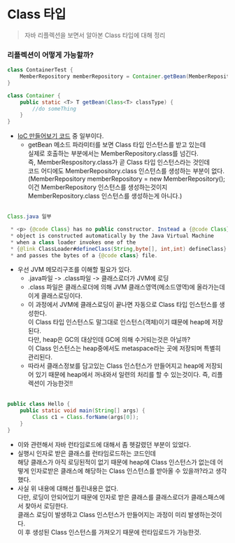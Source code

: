 # Class 타입
> 자바 리플렉션을 보면서 알아본 Class 타입에 대해 정리

### 리플렉션이 어떻게 가능할까?
```java
class ContainerTest {
    MemberRepository memberRepository = Container.getBean(MemberRepository.class);
}

class Container {
    public static <T> T getBean(Class<T> classType) {
        //do someThing
    }
}
```
- [IoC 만들어보기 코드](https://github.com/wkdehdlr/My-Spring-Container) 중 일부이다.
    - getBean 메소드 파라미터를 보면 Class<T> 타입 인스턴스를 받고 있는데<br>
    실제로 호출하는 부분에서는 MemberRepository.class를 넘긴다.<br>
    즉, MemberRespository.class가 곧 Class 타입 인스턴스라는 것인데<br>
    코드 어디에도 MemberRepository.class 인스턴스를 생성하는 부분이 없다.<br>
    (MemberRepository memberRepository = new MemberRepository(); 이건 MemberRepository 인스턴스를 생성하는것이지 MemberRepository.class 인스턴스를 생성하는게 아니다.)
<br><br>
```java
Class.java 일부

 * <p> {@code Class} has no public constructor. Instead a {@code Class}
 * object is constructed automatically by the Java Virtual Machine
 * when a class loader invokes one of the
 * {@link ClassLoader#defineClass(String,byte[], int,int) defineClass} methods
 * and passes the bytes of a {@code class} file.
```
- 우선 JVM 메모리구조를 이해할 필요가 있다.
    - .java파일 -> .class파일 -> 클래스로더가 JVM에 로딩
    - .class 파일은 클래스로더에 의해 JVM 클래스영역(메소드영역)에 올라가는데 이게 클래스로딩이다.
    - 이 과정에서 JVM에 클래스로딩이 끝나면 자동으로 Class 타입 인스턴스를 생성한다.<br>
    이 Class 타입 인스턴스도 말그대로 인스턴스(객체)이기 떄문에 heap에 저장된다.<br>
    다만, heap은 GC의 대상인데 GC에 의해 수거되는것은 아닐까?<br>
    이 Class 인스턴스는 heap중에서도 metaspace라는 곳에 저장되며 특별히 관리된다.
    - 따라서 클래스정보를 담고있는 Class 인스턴스가 만들어지고 heap에 저장되어 있기 때문에 heap에서 꺼내와서 일련의 처리를 할 수 있는것이다. 즉, 리플렉션이 가능한것!!
<br><br>
```java
public class Hello {  
	public static void main(String[] args) {  
		Class c1 = Class.forName(args[0]); 
	}  
} 
```
- 이와 관련해서 자바 런타임로드에 대해서 좀 헷갈렸던 부분이 있었다.
- 실행시 인자로 받은 클래스를 런타임로드하는 코드인데<br>
해당 클래스가 아직 로딩된적이 없기 때문에 heap에 Class 인스턴스가 없는데 어떻게 인자로받은 클래스에 해당하는 Class 인스턴스를 받아올 수 있을까?라고 생각했다.
- 사실 위 내용에 대해선 틀린내용은 없다.<br>
다만, 로딩이 안되어있기 때문에 인자로 받은 클래스를 클래스로더가 클래스패스에서 찾아서 로딩한다.<br>
클래스 로딩이 발생하고 Class 인스턴스가 만들어지는 과정이 미리 발생하는것이다.<br>
이 후 생성된 Class 인스턴스를 가져오기 때문에 런타임로드가 가능한것.
